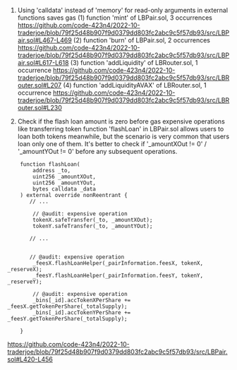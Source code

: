 1. Using 'calldata' instead of 'memory' for read-only arguments in external functions saves gas
(1) function 'mint' of LBPair.sol, 3 occurrences
https://github.com/code-423n4/2022-10-traderjoe/blob/79f25d48b907f9d0379dd803fc2abc9c5f57db93/src/LBPair.sol#L467-L469
(2) function 'burn' of LBPair.sol, 2 occurrences
https://github.com/code-423n4/2022-10-traderjoe/blob/79f25d48b907f9d0379dd803fc2abc9c5f57db93/src/LBPair.sol#L617-L618
(3) function 'addLiquidity' of LBRouter.sol, 1 occurrence
https://github.com/code-423n4/2022-10-traderjoe/blob/79f25d48b907f9d0379dd803fc2abc9c5f57db93/src/LBRouter.sol#L207
(4) function 'addLiquidityAVAX' of LBRouter.sol, 1 occurrence
https://github.com/code-423n4/2022-10-traderjoe/blob/79f25d48b907f9d0379dd803fc2abc9c5f57db93/src/LBRouter.sol#L230


2. Check if the flash loan amount is zero before gas expensive operations like transferring token
function 'flashLoan' in LBPair.sol allows users to loan both tokens meanwhile, but the scenario is very common that users loan only one of them. It's better to check if  '_amountXOut != 0' / '_amountYOut != 0' before any subsequent operations.
```
    function flashLoan(
        address _to,
        uint256 _amountXOut,
        uint256 _amountYOut,
        bytes calldata _data
    ) external override nonReentrant {
       // ...
        
        // @audit: expensive operation
        tokenX.safeTransfer(_to, _amountXOut);
        tokenY.safeTransfer(_to, _amountYOut);

       // ...

       
       // @audit: expensive operation
        _feesX.flashLoanHelper(_pairInformation.feesX, tokenX, _reserveX);
        _feesY.flashLoanHelper(_pairInformation.feesY, tokenY, _reserveY);

        // @audit: expensive operation
        _bins[_id].accTokenXPerShare += _feesX.getTokenPerShare(_totalSupply);
        _bins[_id].accTokenYPerShare += _feesY.getTokenPerShare(_totalSupply);

    }
```

https://github.com/code-423n4/2022-10-traderjoe/blob/79f25d48b907f9d0379dd803fc2abc9c5f57db93/src/LBPair.sol#L420-L456
